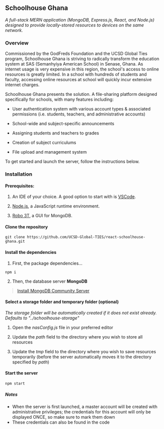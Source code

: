 ## Schoolhouse Ghana 

*A full-stack MERN application (MongoDB, Express.js, React, and Node.js) designed to provide locally-stored resources to devices on the same network.*

### Overview

Commissioned by the GodFreds Foundation and the UCSD Global Ties program, Schoolhouse Ghana is striving to radically transform the education system at SAS (Semanhyiya American School) in Senase, Ghana. As internet usage is very expensive in this region, the school's access to online resources is greatly limited. In a school with hundreds of students and faculty, accessing online resources at school will quickly incur extensive internet charges.

Schoolhouse Ghana presents the solution. A file-sharing platform designed specifically for schools, with many features including:
- User authentication system with various account types & associated permissions (i.e. students, teachers, and administrative accounts)


- School-wide and subject-specific announcements


- Assigning students and teachers to grades 


- Creation of subject curriculums 


- File upload and management system

To get started and launch the server, follow the instructions below.

### Installation 
#### Prerequisites:
1. An IDE of your choice. A good option to start with is [VSCode](https://code.visualstudio.com/download).

2. [Node.js](https://nodejs.org/en/download/), a JavaScript runtime environment. 

3. [Robo 3T](https://robomongo.org/download), a GUI for MongoDB.

#### Clone the repository
```
git clone https://github.com/UCSD-Global-TIES/react-schoolhouse-ghana.git 
```
#### Install the dependencies
1. First, the package dependencies...
```
npm i 
```

2. Then, the database server **MongoDB**
> [Install MongoDB Community Server](https://www.mongodb.com/download-center/community)


#### Select a storage folder and temporary folder (optional)
*The storage folder will be automatically created if it does not exist already. Defaults to "../schoolhouse-storage"*
1. Open the *nasConfig.js* file in your preferred editor


2. Update the *path* field to the directory where you wish to store all resources 


3. Update the *tmp* field to the directory where you wish to save resources temporarily (before the server automatically moves it to the directory specified by *path*)

#### Start the server
```
npm start
```

##### Notes 
- When the server is first launched, a master account will be created with administrative privileges; the credentials for this account will only be displayed ONCE, so make sure to mark them down
- These credentials can also be found in the code






